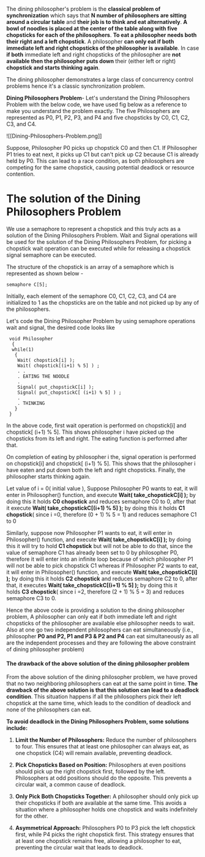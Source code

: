 
The dining philosopher's problem is the **classical problem of synchronization** which says that **N number of philosophers are sitting around a circular table** and **their job is to think and eat alternatively**. **A bowl of noodles is placed at the center of the table along with five chopsticks for each of the philosophers**. **To eat a philosopher needs both their right and a left chopstick**. A philosopher **can only eat if both immediate left and right chopsticks of the philosopher is available**. In case **if both** immediate left and right chopsticks of the philosopher are **not available then the philosopher puts down** their (either left or right) **chopstick and starts thinking again**.

The dining philosopher demonstrates a large class of concurrency control problems hence it's a classic synchronization problem.



**Dining Philosophers Problem**- Let's understand the Dining Philosophers Problem with the below code, we have used fig below as a reference to make you understand the problem exactly. The five Philosophers are represented as P0, P1, P2, P3, and P4 and five chopsticks by C0, C1, C2, C3, and C4.

![[Dining-Philosophers-Problem.png]]


Suppose, Philosopher P0 picks up chopstick C0 and then C1. If Philosopher P1 tries to eat next, it picks up C1 but can't pick up C2 because C1 is already held by P0. This can lead to a race condition, as both philosophers are competing for the same chopstick, causing potential deadlock or resource contention.


# The solution of the Dining Philosophers Problem
We use a semaphore to represent a chopstick and this truly acts as a solution of the Dining Philosophers Problem. Wait and Signal operations will be used for the solution of the Dining Philosophers Problem, for picking a chopstick wait operation can be executed while for releasing a chopstick signal semaphore can be executed.

The structure of the chopstick is an array of a semaphore which is represented as shown below -
```
semaphore C[5];
```

Initially, each element of the semaphore C0, C1, C2, C3, and C4 are initialized to 1 as the chopsticks are on the table and not picked up by any of the philosophers.


Let's code the Dining Philosopher Problem by using semaphore operations wait and signal, the desired code looks like

```
 void Philosopher  
  {  
  while(1)  
   {  
    Wait( chopstick[i] );  
    Wait( chopstick[(i+1) % 5] ) ;  
    . .  
    . EATING THE NOODLE  
    .  
    Signal( put_chopstickC[i] );  
    Signal( put_chopstickC[ (i+1) % 5] ) ;  
    .  
    . THINKING  
   }  
 }
```

In the above code, first wait operation is performed on chopstick[i] and chopstick[ (i+1) % 5]. This shows philosopher i have picked up the chopsticks from its left and right. The eating function is performed after that.

On completion of eating by philosopher i the, signal operation is performed on chopstick[i] and chopstick[ (i+1) % 5]. This shows that the philosopher i have eaten and put down both the left and right chopsticks. Finally, the philosopher starts thinking again.

Let value of i = 0( initial value ), Suppose Philosopher P0 wants to eat, it will enter in Philosopher() function, and execute **Wait( take_chopstickC[i] );** by doing this it holds **C0 chopstick** and reduces semaphore C0 to 0, after that it execute **Wait( take_chopstickC[(i+1) % 5] );** by doing this it holds **C1 chopstick**( since i =0, therefore (0 + 1) % 5 = 1) and reduces semaphore C1 to 0

Similarly, suppose now Philosopher P1 wants to eat, it will enter in Philosopher() function, and execute **Wait( take_chopstickC[i] );** by doing this it will try to hold **C1 chopstick** but will not be able to do that, since the value of semaphore C1 has already been set to 0 by philosopher P0, therefore it will enter into an infinite loop because of which philosopher P1 will not be able to pick chopstick C1 whereas if Philosopher P2 wants to eat, it will enter in Philosopher() function, and execute **Wait( take_chopstickC[i] );** by doing this it holds **C2 chopstick** and reduces semaphore C2 to 0, after that, it executes **Wait( take_chopstickC[(i+1) % 5] );** by doing this it holds **C3 chopstick**( since i =2, therefore (2 + 1) % 5 = 3) and reduces semaphore C3 to 0.

Hence the above code is providing a solution to the dining philosopher problem, A philosopher can only eat if both immediate left and right chopsticks of the philosopher are available else philosopher needs to wait. Also at one go two independent philosophers can eat simultaneously (i.e., philosopher **P0 and P2, P1 and P3 & P2 and P4** can eat simultaneously as all are the independent processes and they are following the above constraint of dining philosopher problem)


#### The drawback of the above solution of the dining philosopher problem

From the above solution of the dining philosopher problem, we have proved that no two neighboring philosophers can eat at the same point in time. **The drawback of the above solution is that this solution can lead to a deadlock condition**. This situation happens if all the philosophers pick their left chopstick at the same time, which leads to the condition of deadlock and none of the philosophers can eat.


**To avoid deadlock in the Dining Philosophers Problem, some solutions include:**

1. **Limit the Number of Philosophers:** Reduce the number of philosophers to four. This ensures that at least one philosopher can always eat, as one chopstick (C4) will remain available, preventing deadlock.
    
2. **Pick Chopsticks Based on Position:** Philosophers at even positions should pick up the right chopstick first, followed by the left. Philosophers at odd positions should do the opposite. This prevents a circular wait, a common cause of deadlock.
    
3. **Only Pick Both Chopsticks Together:** A philosopher should only pick up their chopsticks if both are available at the same time. This avoids a situation where a philosopher holds one chopstick and waits indefinitely for the other.
    
4. **Asymmetrical Approach:** Philosophers P0 to P3 pick the left chopstick first, while P4 picks the right chopstick first. This strategy ensures that at least one chopstick remains free, allowing a philosopher to eat, preventing the circular wait that leads to deadlock.


